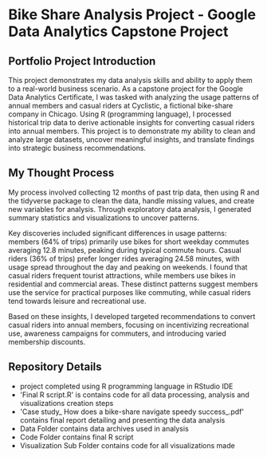 # Bike Share Analysis Project - Google Data Analytics Capstone Project

## Portfolio Project Introduction

This project demonstrates my data analysis skills and ability to apply them to a real-world business scenario. As a capstone project for the Google Data Analytics Certificate, I was tasked with analyzing the usage patterns of annual members and casual riders at Cyclistic, a fictional bike-share company in Chicago. Using R (programming language), I processed historical trip data to derive actionable insights for converting casual riders into annual members. This project is to demonstrate my ability to clean and analyze large datasets, uncover meaningful insights, and translate findings into strategic business recommendations.

## My Thought Process

My process involved collecting 12 months of past trip data, then using R and the tidyverse package to clean the data, handle missing values, and create new variables for analysis. Through exploratory data analysis, I generated summary statistics and visualizations to uncover patterns.

Key discoveries included significant differences in usage patterns: members (64% of trips) primarily use bikes for short weekday commutes averaging 12.8 minutes, peaking during typical commute hours. Casual riders (36% of trips) prefer longer rides averaging 24.58 minutes, with usage spread throughout the day and peaking on weekends. I found that casual riders frequent tourist attractions, while members use bikes in residential and commercial areas. These distinct patterns suggest members use the service for practical purposes like commuting, while casual riders tend towards leisure and recreational use. 

Based on these insights, I developed targeted recommendations to convert casual riders into annual members, focusing on incentivizing recreational use, awareness campaigns for commuters, and introducing varied membership discounts.

## Repository Details

- project completed using R programming language in RStudio IDE
- 'Final R script.R' is contains code for all data processing, analysis and visualizations creation steps
- 'Case study_ How does a bike-share navigate speedy success_.pdf' contains final report detailing and presenting the data analysis 
- Data Folder contains data archives used in analysis
- Code Folder contains final R script
- Visualization Sub Folder contains code for all visualizations made